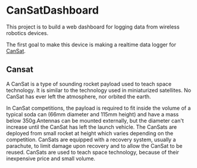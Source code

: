 # CanSatDashboard

This project is to build a web dashboard for logging data from wireless robotics devices.

The first goal to make this device is making a realtime data logger for [CanSat](https://en.wikipedia.org/wiki/CanSat#:~:targetText=A%20CanSat%20is%20a%20type,atmosphere%2C%20nor%20orbited%20the%20earth). 

## Cansat
A CanSat is a type of sounding rocket payload used to teach space technology. 
It is similar to the technology used in miniaturized satellites. 
No CanSat has ever left the atmosphere, nor orbited the earth.

In CanSat competitions, the payload is required to fit inside the volume of a typical soda can 
(66mm diameter and 115mm height) and have a mass below 350g.Antennas can be mounted externally, 
but the diameter can't increase until the CanSat has left the launch vehicle. 
The CanSats are deployed from small rocket at height which varies depending on the competition.
CanSats are equipped with a recovery system, usually a parachute, to limit damage upon recovery and to 
allow the CanSat to be reused. CanSats are used to teach space technology, because of their inexpensive price 
and small volume.
